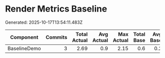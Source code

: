 # Render Metrics Baseline

Generated: 2025-10-17T13:54:11.483Z

| Component | Commits | Total Actual | Avg Actual | Max Actual | Total Base | Avg Base | Max Base |
|---|---:|---:|---:|---:|---:|---:|---:|
| BaselineDemo | 3 | 2.69 | 0.9 | 2.15 | 0.6 | 0.2 | 0.3 |
